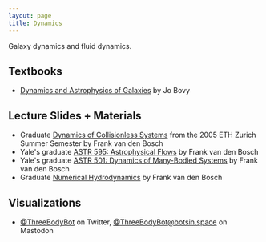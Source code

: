 ```yaml
---
layout: page
title: Dynamics
---
```


Galaxy dynamics and fluid dynamics.

## Textbooks
- [Dynamics and Astrophysics of Galaxies](https://galaxiesbook.org) by Jo Bovy

## Lecture Slides + Materials
- Graduate [Dynamics of Collisionless Systems](http://www.astro.yale.edu/vdbosch/Collisionless_Dynamics.pdf) from the 2005 ETH Zurich Summer Semester by Frank van den Bosch
- Yale's graduate [ASTR 595: Astrophysical Flows](http://www.astro.yale.edu/vdbosch/Astrophysical_Flows.pdf) by Frank van den Bosch
- Yale's graduate [ASTR 501: Dynamics of Many-Bodied Systems](http://www.astro.yale.edu/vdbosch/astro501_notes.pdf) by Frank van den Bosch
- Graduate [Numerical Hydrodynamics](http://www.astro.yale.edu/vdbosch/Numerical_Hydrodynamics.pdf) by Frank van den Bosch

## Visualizations
- [@ThreeBodyBot](https://twitter.com/ThreeBodyBot) on Twitter, [@ThreeBodyBot@botsin.space](https://botsin.space/@ThreeBodyBot) on Mastodon